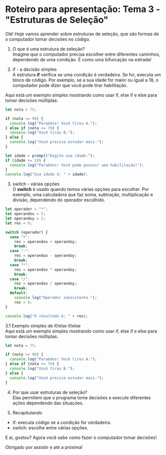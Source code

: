 # Roteiro para apresentação: Tema 3 - "Estruturas de Seleção"

Olá! Hoje vamos aprender sobre estruturas de seleção, que são formas de o computador tomar decisões no código.

1. O que é uma estrutura de seleção?  
   Imagine que o computador precisa escolher entre diferentes caminhos, dependendo de uma condição. É como uma bifurcação na estrada!

2. if - a decisão simples  
   A estrutura **if** verifica se uma condição é verdadeira. Se for, executa um bloco de código. Por exemplo, se a sua idade for maior ou igual a 18, o computador pode dizer que você pode tirar habilitação.

Aqui está um exemplo simples mostrando como usar if, else if e else para tomar decisões múltiplas:

```javascript
let nota = 75;

if (nota >= 90) {
  console.log("Parabéns! Você tirou A.");
} else if (nota >= 70) {
  console.log("Você tirou B.");
} else {
  console.log("Você precisa estudar mais.");
}
```

```javascript
let idade = prompt("Digite sua idade:");
if (idade >= 18) {
  console.log("Parabéns! Você pode possuir uma habilitação!");
}
console.log("Sua idade é: " + idade);
```

3. switch - várias opções  
   O **switch** é usado quando temos várias opções para escolher. Por exemplo, uma calculadora que faz soma, subtração, multiplicação e divisão, dependendo do operador escolhido.

```javascript
let operador = "*";
let operandox = 5;
let operandoy = 2;
let res = 0;

switch (operador) {
  case "+":
    res = operandox + operandoy;
    break;
  case "-":
    res = operandox - operandoy;
    break;
  case "*":
    res = operandox * operandoy;
    break;
  case "/":
    res = operandox / operandoy;
    break;
  default:
    console.log("Operador inexistente.");
    res = 0;
}

console.log("O resultado é: " + res);
```

3.1 Exemplo simples de if/else if/else  
Aqui está um exemplo simples mostrando como usar if, else if e else para tomar decisões múltiplas:

```javascript
let nota = 75;

if (nota >= 90) {
  console.log("Parabéns! Você tirou A.");
} else if (nota >= 70) {
  console.log("Você tirou B.");
} else {
  console.log("Você precisa estudar mais.");
}
```

4. Por que usar estruturas de seleção?  
   Elas permitem que o programa tome decisões e execute diferentes ações dependendo das situações.

5. Recapitulando

- if: executa código se a condição for verdadeira.
- switch: escolhe entre várias opções.

E aí, gostou? Agora você sabe como fazer o computador tomar decisões!

Obrigado por assistir e até a próxima!
